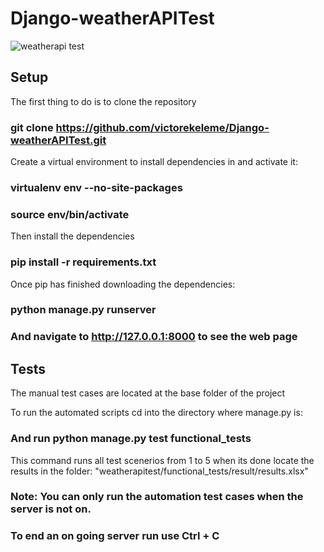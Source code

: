 # Django-weatherAPITest


![weatherapi test](https://user-images.githubusercontent.com/74677661/138802840-3e0f9ef0-5515-436f-a48a-1f053c76c6f2.PNG)

## Setup
The first thing to do is to clone the repository

### git clone https://github.com/victorekeleme/Django-weatherAPITest.git

Create a virtual environment to install dependencies in and activate it:

### virtualenv env --no-site-packages
### source env/bin/activate

Then install the dependencies

### pip install -r requirements.txt

Once pip has finished downloading the dependencies:

### python manage.py runserver

### And navigate to http://127.0.0.1:8000 to see the web page



## Tests

The manual test cases are located at the base folder of the project

To run the automated scripts cd into the directory where manage.py is:

### And run python manage.py test functional_tests

This command runs all test scenerios from 1 to 5
when its done locate the results in the folder: "weatherapitest/functional_tests/result/results.xlsx"

### Note: You can only run the automation test cases when the server is not on.

### To end an on going server run use Ctrl + C 


